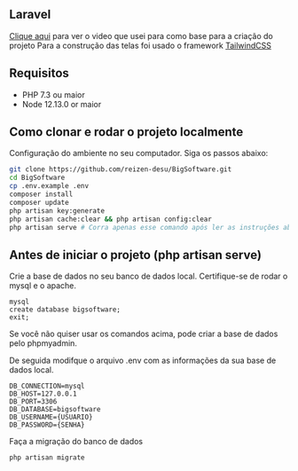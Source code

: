 ## Laravel

[Clique aqui](https://www.youtube.com/watch?v=HKJDLXsTr8A) para ver o video que usei para como base para a criação do projeto
Para a construção das telas foi usado o framework [TailwindCSS](https://tailwindcss.com/)

## Requisitos

-   PHP 7.3 ou maior
-   Node 12.13.0 or maior

## Como clonar e rodar o projeto localmente

Configuração do ambiente no seu computador. Siga os passos abaixo:

```bash
git clone https://github.com/reizen-desu/BigSoftware.git
cd BigSoftware
cp .env.example .env
composer install
composer update
php artisan key:generate
php artisan cache:clear && php artisan config:clear
php artisan serve # Corra apenas esse comando após ler as instruções abaixo
```

## Antes de iniciar o projeto (php artisan serve)

Crie a base de dados no seu banco de dados local. Certifique-se de rodar o mysql e o apache.

```
mysql
create database bigsoftware;
exit;
```

Se você não quiser usar os comandos acima, pode criar a base de dados pelo phpmyadmin.

De seguida modifque o arquivo .env com as informações da sua base de dados local.

```
DB_CONNECTION=mysql
DB_HOST=127.0.0.1
DB_PORT=3306
DB_DATABASE=bigsoftware
DB_USERNAME={USUARIO}
DB_PASSWORD={SENHA}
```

Faça a migração do banco de dados

```
php artisan migrate
```
